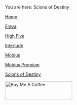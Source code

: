 You are here: Scions of Destiny

[Home](https://github.com/nightw0lv/iTopZ-Java)

[Freya](https://github.com/nightw0lv/iTopZ-Java/tree/master/Freya)

[High Five](https://github.com/nightw0lv/iTopZ-Java/tree/master/HighFive)

[Interlude](https://github.com/nightw0lv/iTopZ-Java/tree/master/Interlude)

[Mobius](https://github.com/nightw0lv/iTopZ-Java/tree/master/Mobius)

[Mobius Premium](https://github.com/nightw0lv/iTopZ-Java/tree/master/MobiusPremium)

[Scions of Destiny](https://github.com/nightw0lv/iTopZ-Java/tree/master/Scions%20of%20Destiny)

<a href="https://www.buymeacoffee.com/night" target="_blank"><img src="https://cdn.buymeacoffee.com/buttons/v2/default-blue.png" alt="Buy Me A Coffee" style="height: 60px !important;width: 217px !important;" ></a>